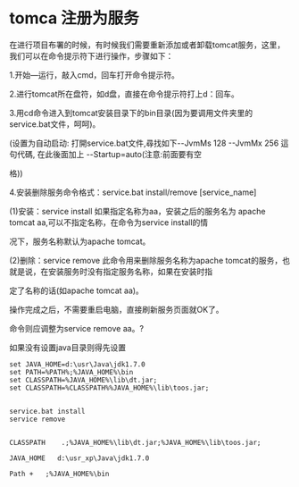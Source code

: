 # tomca 注册为服务 

在进行项目布署的时候，有时候我们需要重新添加或者卸载tomcat服务，这里，我们可以在命令提示符下进行操作，步骤如下：

1.开始—运行，敲入cmd，回车打开命令提示符。

2.进行tomcat所在盘符，如d盘，直接在命令提示符打上d：回车。

3.用cd命令进入到tomcat安装目录下的bin目录(因为要调用文件夹里的service.bat文件，呵呵)。


(设置为自动启动: 打開service.bat文件,尋找如下--JvmMs 128 --JvmMx 256 這句代碼, 在此後面加上 --Startup=auto(注意:前面要有空

格))


4.安装删除服务命令格式：service.bat install/remove [service_name]

(1)安装：service install 如果指定名称为aa，安装之后的服务名为 apache tomcat aa,可以不指定名称，在命令为service install的情

况下，服务名称默认为apache tomcat。

(2)删除：service remove 此命令用来删除服务名称为apache tomcat的服务，也就是说，在安装服务时没有指定服务名称，如果在安装时指

定了名称的话(如apache tomcat aa)。

操作完成之后，不需要重启电脑，直接刷新服务页面就OK了。

命令则应调整为service remove aa。?

如果没有设置java目录则得先设置
```
set JAVA_HOME=d:\usr\Java\jdk1.7.0
set PATH=%PATH%;%JAVA_HOME%\bin
set CLASSPATH=%JAVA_HOME%\lib\dt.jar;
set CLASSPATH=%CLASSPATH%%JAVA_HOME%\lib\toos.jar;


service.bat install
service remove


CLASSPATH    .;%JAVA_HOME%\lib\dt.jar;%JAVA_HOME%\lib\toos.jar;

JAVA_HOME   d:\usr_xp\Java\jdk1.7.0

Path +   ;%JAVA_HOME%\bin
```

